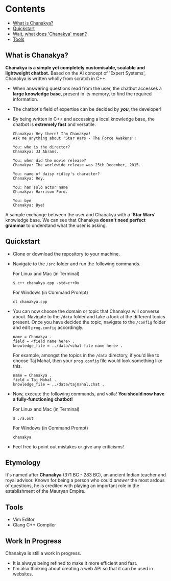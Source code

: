 # Contents
* [What is Chanakya?](#what-is-chanakya)
* [Quickstart](#quickstart)
* [Wait, what does 'Chanakya' mean?](#etymology)
* [Tools](#tools)

## What is Chanakya?
**Chanakya is a simple yet completely customisable, scalable and lightweight chatbot.** Based on the AI concept of 'Expert Systems', Chanakya is written wholly from scratch in C++. 

  * When answering questions read from the user, the chatbot accesses a **large knowledge base**, present in its memory, to find the required information. 
  * The chatbot's field of expertise can be decided by ***you***, the developer!
  * By being written in C++ and accessing a local knowledge base, the chatbot is **extremely fast** and versatile.

    ```
    Chanakya: Hey there! I'm Chanakya!
    Ask me anything about 'Star Wars - The Force Awakens'!
  
    You: who is the director?
    Chanakya: JJ Abrams.
  
    You: when did the movie release?
    Chanakya: The worldwide release was 25th December, 2015.
  
    You: name of daisy ridley's character?
    Chanakya: Rey.
  
    You: han solo actor name
    Chanakya: Harrison Ford.
  
    You: bye
    Chanakya: Bye!
    ```
A sample exchange between the user and Chanakya with a **'Star Wars'** knowledge base. We can see that Chanakya **doesn't need perfect grammar** to understand what the user is asking.

## Quickstart
* Clone or download the repository to your machine.
* Navigate to the ```/src``` folder and run the following commands.
  
  For Linux and Mac (in Terminal)
  ```
  $ c++ chanakya.cpp -std=c++0x
  ```
  For Windows (in Command Prompt)
  ```
  cl chanakya.cpp
  ```
* You can now choose the domain or topic that Chanakya will converse about. Navigate to the ```/data``` folder and take a look at the different topics present. Once you have decided the topic, navigate to the ```/config``` folder and edit ```prog.config``` accordingly.

  ```
  name = Chanakya .
  field = <field name here> .
  knowledge_file = ../data/<chat file name here> .
  ```
  
  For example, amongst the topics in the ```/data``` directory, if you'd like to choose Taj Mahal, then your ```prog.config``` file would look something like this.

  ```
  name = Chanakya .
  field = Taj Mahal .
  knowledge_file = ../data/tajmahal.chat .
  ```
  
* Now, execute the following commands, and voila! **You should now have a fully-functioning chatbot!**
  
  For Linux and Mac (in Terminal)
  ```
  $ ./a.out
  ```
  For Windows (in Command Prompt)
  ```
  chanakya
  ```
* Feel free to point out mistakes or give any criticisms!

## Etymology
It's named after **Chanakya** (371 BC - 283 BC), an ancient Indian teacher and royal advisor. Known for being a person who could *answer* the most ardous of questions, he is credited with playing an important role in the establishment of the Mauryan Empire. 

## Tools
* Vim Editor
* Clang C++ Compiler

## Work In Progress
Chanakya is still a work in progress.
* It is always being refined to make it more efficient and fast.
* I'm also thinking about creating a web API so that it can be used in websites. 
